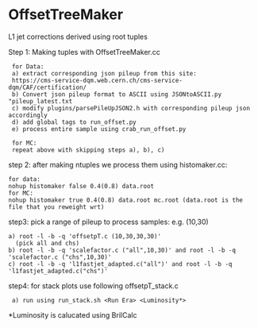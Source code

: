 # OffsetTreeMaker
L1 jet corrections derived using root tuples

Step 1: Making tuples with OffsetTreeMaker.cc

     for Data:
     a) extract corresponding json pileup from this site:
     https://cms-service-dqm.web.cern.ch/cms-service-dqm/CAF/certification/    
     b) Convert json pileup format to ASCII using JSONtoASCII.py "pileup_latest.txt     
     c) modify plugins/parsePileUpJSON2.h with corresponding pileup json accordingly    
     d) add global tags to run_offset.py
     e) process entire sample using crab_run_offset.py
     
     for MC:
     repeat above with skipping steps a), b), c)
     
     
step 2: after making ntuples we process them using histomaker.cc:

    for data:
    nohup histomaker false 0.4(0.8) data.root
    for MC:
    nohup histomaker true 0.4(0.8) data.root mc.root (data.root is the file that you reweight wrt)
    
step3:
    pick a range of pileup to process samples:
    e.g. (10,30)
    
    a) root -l -b -q 'offsetpT.c (10,30,30,30)'
      (pick all and chs)
    b) root -l -b -q 'scalefactor.c ("all",10,30)' and root -l -b -q 'scalefactor.c ("chs",10,30)' 
    c) root -l -b -q 'l1fastjet_adapted.c("all")' and root -l -b -q 'l1fastjet_adapted.c("chs")'
step4:
 for stack plots use following offsetpT_stack.c
     
     a) run using run_stack.sh <Run Era> <Luminosity*>

*Luminosity is calucated using BrilCalc
